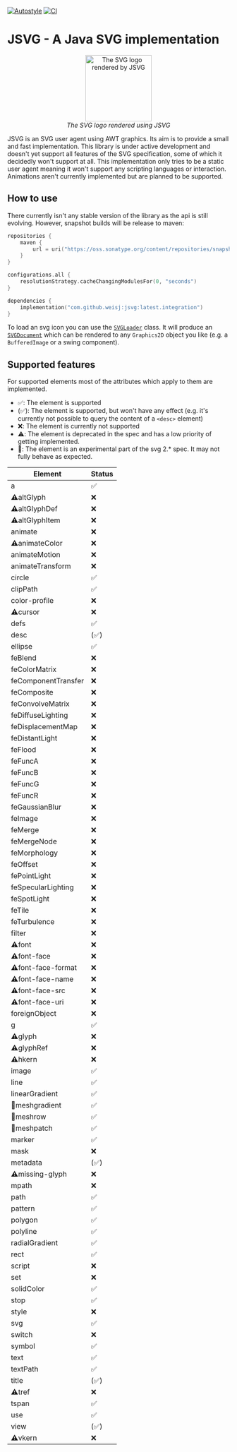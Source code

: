 [![Autostyle](https://github.com/weisJ/jsvg/actions/workflows/autostyle.yml/badge.svg)](https://github.com/weisJ/jsvg/actions/workflows/autostyle.yml)
[![CI](https://github.com/weisJ/jsvg/actions/workflows/gradle.yml/badge.svg)](https://github.com/weisJ/jsvg/actions/workflows/gradle.yml)
# JSVG - A Java SVG implementation

<p align="center">
    <img src="https://raw.githubusercontent.com/weisJ/jsvg/master/images/svg_logo.png" 
         alt="The SVG logo rendered by JSVG"
         align="center" width="150" height="150">
    <br>
    <em>The SVG logo rendered using JSVG</em>
</p>

JSVG is an SVG user agent using AWT graphics. Its aim is to provide a small and fast implementation.
This library is under active development and doesn't yet support all features of the SVG specification, some of which
it decidedly won't support at all. This implementation only tries to be a static user agent meaning it won't support any
scripting languages or interaction. Animations aren't currently implemented but are planned to be supported.

## How to use

There currently isn't any stable version of the library as the api is still evolving.
However, snapshot builds will be release to maven:
````kotlin
repositories {
    maven {
        url = uri("https://oss.sonatype.org/content/repositories/snapshots/")
    }
}

configurations.all {
    resolutionStrategy.cacheChangingModulesFor(0, "seconds")
}

dependencies {
    implementation("com.github.weisj:jsvg:latest.integration")
}
````
To load an svg icon you can use the [`SVGLoader`](https://github.com/weisJ/jsvg/blob/master/jsvg/src/main/java/com/github/weisj/jsvg/SVGLoader.java)
class. It will produce an [`SVGDocument`](https://github.com/weisJ/jsvg/blob/master/jsvg/src/main/java/com/github/weisj/jsvg/SVGDocument.java) which
can be rendered to any `Graphics2D` object you like (e.g. a `BufferedImage` or a swing component).

## Supported features

For supported elements most of the attributes which apply to them are implemented.

- :white_check_mark:: The element is supported
- (:white_check_mark:): The element is supported, but won't have any effect (e.g. it's currently not possible to query the content of a `<desc>` element)
- :x:: The element is currently not supported
- :warning:: The element is deprecated in the spec and has a low priority of getting implemented.
- :microscope:: The element is an experimental part of the svg 2.* spec. It may not fully behave as expected.

|Element|Status|
|-------|------|
|a|:white_check_mark:|
|:warning:altGlyph|:x:|
|:warning:altGlyphDef|:x:|
|:warning:altGlyphItem|:x:|
|animate|:x:|
|:warning:animateColor|:x:|
|animateMotion|:x:|
|animateTransform|:x:|
|circle|:white_check_mark:|
|clipPath|:white_check_mark:|
|color-profile|:x:|
|:warning:cursor|:x:|
|defs|:white_check_mark:|
|desc|(:white_check_mark:)|
|ellipse|:white_check_mark:|
|feBlend|:x:|
|feColorMatrix|:x:|
|feComponentTransfer|:x:|
|feComposite|:x:|
|feConvolveMatrix|:x:|
|feDiffuseLighting|:x:|
|feDisplacementMap|:x:|
|feDistantLight|:x:|
|feFlood|:x:|
|feFuncA|:x:|
|feFuncB|:x:|
|feFuncG|:x:|
|feFuncR|:x:|
|feGaussianBlur|:x:|
|feImage|:x:|
|feMerge|:x:|
|feMergeNode|:x:|
|feMorphology|:x:|
|feOffset|:x:|
|fePointLight|:x:|
|feSpecularLighting|:x:|
|feSpotLight|:x:|
|feTile|:x:|
|feTurbulence|:x:|
|filter|:x:|
|:warning:font|:x:|
|:warning:font-face|:x:|
|:warning:font-face-format|:x:|
|:warning:font-face-name|:x:|
|:warning:font-face-src|:x:|
|:warning:font-face-uri|:x:|
|foreignObject|:x:|
|g|:white_check_mark:|
|:warning:glyph|:x:|
|:warning:glyphRef|:x:|
|:warning:hkern|:x:|
|image|:white_check_mark:|
|line|:white_check_mark:|
|linearGradient|:white_check_mark:|
|:microscope:meshgradient|:white_check_mark:|
|:microscope:meshrow|:white_check_mark:|
|:microscope:meshpatch|:white_check_mark:|
|marker|:white_check_mark:|
|mask|:x:|
|metadata|(:white_check_mark:)|
|:warning:missing-glyph|:x:|
|mpath|:x:|
|path|:white_check_mark:|
|pattern|:white_check_mark:|
|polygon|:white_check_mark:|
|polyline|:white_check_mark:|
|radialGradient|:white_check_mark:|
|rect|:white_check_mark:|
|script|:x:|
|set|:x:|
|solidColor|:white_check_mark:|
|stop|:white_check_mark:|
|style|:x:|
|svg|:white_check_mark:|
|switch|:x:|
|symbol|:white_check_mark:|
|text|:white_check_mark:|
|textPath|:white_check_mark:|
|title|(:white_check_mark:)
|:warning:tref|:x:|
|tspan|:white_check_mark:|
|use|:white_check_mark:|
|view|(:white_check_mark:)|
|:warning:vkern|:x:|
